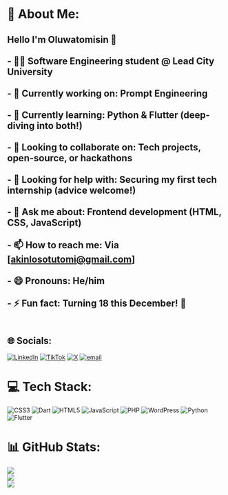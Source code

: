 # 💫 About Me:
## Hello I'm Oluwatomisin 👋<br><br>- 👨‍🎓 Software Engineering student @ Lead City University<br><br>- 🔭 Currently working on: Prompt Engineering <br><br>- 🌱 Currently learning: Python & Flutter (deep-diving into both!)  <br><br>- 👯 Looking to collaborate on: Tech projects, open-source, or hackathons  <br><br>- 🤔 Looking for help with: Securing my first tech internship (advice welcome!)  <br><br>- 💬 Ask me about: Frontend development (HTML, CSS, JavaScript)  <br><br>- 📫 How to reach me: Via [akinlosotutomi@gmail.com]  <br><br>- 😄 Pronouns: He/him  <br><br>- ⚡ Fun fact: Turning 18 this December! 🎂  <br><br>


## 🌐 Socials:
[![LinkedIn](https://img.shields.io/badge/LinkedIn-%230077B5.svg?logo=linkedin&logoColor=white)](https://linkedin.com/in/https://www.linkedin.com/in/oluwatomisin-a-11b36a326?utm_source=share&utm_campaign=share_via&utm_content=profile&utm_medium=android_app) [![TikTok](https://img.shields.io/badge/TikTok-%23000000.svg?logo=TikTok&logoColor=white)](https://tiktok.com/@_tm5n) [![X](https://img.shields.io/badge/X-black.svg?logo=X&logoColor=white)](https://x.com/oluwatomisin365) [![email](https://img.shields.io/badge/Email-D14836?logo=gmail&logoColor=white)](mailto:akinlosotutomi@gmail.com) 

# 💻 Tech Stack:
![CSS3](https://img.shields.io/badge/css3-%231572B6.svg?style=for-the-badge&logo=css3&logoColor=white) ![Dart](https://img.shields.io/badge/dart-%230175C2.svg?style=for-the-badge&logo=dart&logoColor=white) ![HTML5](https://img.shields.io/badge/html5-%23E34F26.svg?style=for-the-badge&logo=html5&logoColor=white) ![JavaScript](https://img.shields.io/badge/javascript-%23323330.svg?style=for-the-badge&logo=javascript&logoColor=%23F7DF1E) ![PHP](https://img.shields.io/badge/php-%23777BB4.svg?style=for-the-badge&logo=php&logoColor=white) ![WordPress](https://img.shields.io/badge/WordPress-%23117AC9.svg?style=for-the-badge&logo=WordPress&logoColor=white) ![Python](https://img.shields.io/badge/python-3670A0?style=for-the-badge&logo=python&logoColor=ffdd54) ![Flutter](https://img.shields.io/badge/Flutter-%2302569B.svg?style=for-the-badge&logo=Flutter&logoColor=white)
# 📊 GitHub Stats:
![](https://github-readme-stats.vercel.app/api?username=timilehin3&theme=tokyonight&hide_border=true&include_all_commits=true&count_private=true)<br/>
![](https://nirzak-streak-stats.vercel.app/?user=timilehin3&theme=tokyonight&hide_border=true)<br/>
![](https://github-readme-stats.vercel.app/api/top-langs/?username=timilehin3&theme=tokyonight&hide_border=true&include_all_commits=true&count_private=true&layout=compact)

<!-- Proudly created with GPRM ( https://gprm.itsvg.in ) -->
